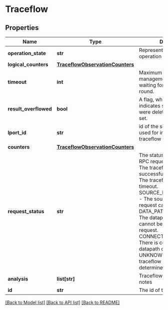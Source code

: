 # Traceflow

## Properties
Name | Type | Description | Notes
------------ | ------------- | ------------- | -------------
**operation_state** | **str** | Represents the traceflow operation state | [optional] 
**logical_counters** | [**TraceflowObservationCounters**](TraceflowObservationCounters.md) |  | [optional] 
**timeout** | **int** | Maximum time (in ms) the management plane will be waiting for this traceflow round. | [optional] 
**result_overflowed** | **bool** | A flag, when set true, indicates some observations were deleted from the result set. | [optional] 
**lport_id** | **str** | id of the source logical port used for injecting the traceflow packet | [optional] 
**counters** | [**TraceflowObservationCounters**](TraceflowObservationCounters.md) |  | [optional] 
**request_status** | **str** | The status of the traceflow RPC request. SUCCESS - The traceflow request is sent successfully. TIMEOUT - The traceflow request gets timeout. SOURCE_PORT_NOT_FOUND - The source port of the request cannot be found. DATA_PATH_NOT_READY - The datapath component cannot be ready to receive request. CONNECTION_ERROR - There is connection error on datapath component. UNKNOWN - The status of traceflow request cannot be determined. | [optional] 
**analysis** | **list[str]** | Traceflow result analysis notes | [optional] 
**id** | **str** | The id of the traceflow round | [optional] 

[[Back to Model list]](../README.md#documentation-for-models) [[Back to API list]](../README.md#documentation-for-api-endpoints) [[Back to README]](../README.md)

